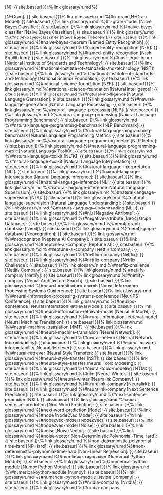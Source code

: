 [N]: {{ site.baseurl }}{% link glossary/n.md %}

[N-Gram]: {{ site.baseurl }}{% link glossary/n.md %}#n-gram
[N-Gram Model]: {{ site.baseurl }}{% link glossary/n.md %}#n-gram-model
[Naive Bayes Classifier]: {{ site.baseurl }}{% link glossary/n.md %}#naive-bayes-classifier
[Naive Bayes Classifiers]: {{ site.baseurl }}{% link glossary/n.md %}#naive-bayes-classifier
[Naive Bayes Theorem]: {{ site.baseurl }}{% link glossary/n.md %}#naive-bayes-theorem
[Named Entity Recognition]: {{ site.baseurl }}{% link glossary/n.md %}#named-entity-recognition
[NER]: {{ site.baseurl }}{% link glossary/n.md %}#named-entity-recognition
[Nash Equilibrium]: {{ site.baseurl }}{% link glossary/n.md %}#nash-equilibrium
[National Institute of Standards and Technology]: {{ site.baseurl }}{% link glossary/n.md %}#national-institute-of-standards-and-technology
[NIST]: {{ site.baseurl }}{% link glossary/n.md %}#national-institute-of-standards-and-technology
[National Science Foundation]: {{ site.baseurl }}{% link glossary/n.md %}#national-science-foundation
[NSF]: {{ site.baseurl }}{% link glossary/n.md %}#national-science-foundation
[Natural Intelligence]: {{ site.baseurl }}{% link glossary/n.md %}#natural-intelligence
[Natural Language Generation]: {{ site.baseurl }}{% link glossary/n.md %}#natural-language-generation
[Natural Language Processing]: {{ site.baseurl }}{% link glossary/n.md %}#natural-language-processing
[NLP]: {{ site.baseurl }}{% link glossary/n.md %}#natural-language-processing
[Natural Language Programming Benchmark]: {{ site.baseurl }}{% link glossary/n.md %}#natural-language-programming-benchmark
[NLP Benchmark]: {{ site.baseurl }}{% link glossary/n.md %}#natural-language-programming-benchmark
[Natural Language Programming Metric]: {{ site.baseurl }}{% link glossary/n.md %}#natural-language-programming-metric
[NLP Metric]: {{ site.baseurl }}{% link glossary/n.md %}#natural-language-programming-metric
[Natural Language ToolKit]: {{ site.baseurl }}{% link glossary/n.md %}#natural-language-toolkit
[NLTK]: {{ site.baseurl }}{% link glossary/n.md %}#natural-language-toolkit
[Natural Language Interpretation]: {{ site.baseurl }}{% link glossary/n.md %}#natural-language-interpretation
[NLI]: {{ site.baseurl }}{% link glossary/n.md %}#natural-language-interpretation
[Natural Language Inference]: {{ site.baseurl }}{% link glossary/n.md %}#natural-language-inference
[NLI]: {{ site.baseurl }}{% link glossary/n.md %}#natural-language-inference
[Natural Language Supervision]: {{ site.baseurl }}{% link glossary/n.md %}#natural-language-supervision
[NLS]: {{ site.baseurl }}{% link glossary/n.md %}#natural-language-supervision
[Natural Language Understanding]: {{ site.baseurl }}{% link glossary/n.md %}#natural-language-understanding
[NLU]: {{ site.baseurl }}{% link glossary/n.md %}#nlu
[Negative Attribute]: {{ site.baseurl }}{% link glossary/n.md %}#negative-attribute
[Neo4j Graph Database]: {{ site.baseurl }}{% link glossary/n.md %}#neo4j-graph-database
[Neo4j]: {{ site.baseurl }}{% link glossary/n.md %}#neo4j-graph-database
[Neocognitron]: {{ site.baseurl }}{% link glossary/n.md %}#neocognitron
[Neptune AI Company]: {{ site.baseurl }}{% link glossary/n.md %}#neptune-ai-company
[Neptune AI]: {{ site.baseurl }}{% link glossary/n.md %}#neptune-ai-company
[Netflix Company]: {{ site.baseurl }}{% link glossary/n.md %}#netflix-company
[Netflix]: {{ site.baseurl }}{% link glossary/n.md %}#netflix-company
[Netflix Challenge]: {{ site.baseurl }}{% link glossary/n.md %}#netflix-challenge
[Netlify Company]: {{ site.baseurl }}{% link glossary/n.md %}#netlify-company
[Netlify]: {{ site.baseurl }}{% link glossary/n.md %}#netlify-company
[Neural Architecture Search]: {{ site.baseurl }}{% link glossary/n.md %}#neural-architecture-search
[Neural Information Processing Systems Conference]: {{ site.baseurl }}{% link glossary/n.md %}#neural-information-processing-systems-conference
[NeurIPS Conference]: {{ site.baseurl }}{% link glossary/n.md %}#neurips-conference
[Neural Information Retrieval Model]: {{ site.baseurl }}{% link glossary/n.md %}#neural-information-retrieval-model
[Neural IR Model]: {{ site.baseurl }}{% link glossary/n.md %}#neural-information-retrieval-model
[Neural Machine Translation]: {{ site.baseurl }}{% link glossary/n.md %}#neural-machine-translation
[NMT]: {{ site.baseurl }}{% link glossary/n.md %}#neural-machine-translation
[Neural Network]: {{ site.baseurl }}{% link glossary/n.md %}#neural-network
[Neural Network Interpretability]: {{ site.baseurl }}{% link glossary/n.md %}#neural-network-interpretability
[Neural Retriever]: {{ site.baseurl }}{% link glossary/n.md %}#neural-retriever
[Neural Style Transfer]: {{ site.baseurl }}{% link glossary/n.md %}#neural-style-transfer
[NST]: {{ site.baseurl }}{% link glossary/n.md %}#neural-style-transfer
[Neural Topic Modeling]: {{ site.baseurl }}{% link glossary/n.md %}#neural-topic-modeling
[NTM]: {{ site.baseurl }}{% link glossary/n.md %}#ntm
[Neural Winter]: {{ site.baseurl }}{% link glossary/n.md %}#neural-winter
[Neuralink Company]: {{ site.baseurl }}{% link glossary/n.md %}#neuralink-company
[Neuralink]: {{ site.baseurl }}{% link glossary/n.md %}#neuralink-company
[Next Sentence Prediction]: {{ site.baseurl }}{% link glossary/n.md %}#next-sentence-prediction
[NSP]: {{ site.baseurl }}{% link glossary/n.md %}#next-sentence-prediction
[Next Word Prediction]: {{ site.baseurl }}{% link glossary/n.md %}#next-word-prediction
[Node]: {{ site.baseurl }}{% link glossary/n.md %}#node
[Node2Vec Model]: {{ site.baseurl }}{% link glossary/n.md %}#node2vec-model
[Node2Vec]: {{ site.baseurl }}{% link glossary/n.md %}#node2vec-model
[Noise]: {{ site.baseurl }}{% link glossary/n.md %}#noise
[Noise Vector]: {{ site.baseurl }}{% link glossary/n.md %}#noise-vector
[Non-Deterministic Polynomial-Time Hard]: {{ site.baseurl }}{% link glossary/n.md %}#non-deterministic-polynomial-time-hard
[NP-Hard]: {{ site.baseurl }}{% link glossary/n.md %}#non-deterministic-polynomial-time-hard
[Non-Linear Regression]: {{ site.baseurl }}{% link glossary/n.md %}#non-linear-regression
[Numerical Python Module]: {{ site.baseurl }}{% link glossary/n.md %}#numerical-python-module
[Numpy Python Module]: {{ site.baseurl }}{% link glossary/n.md %}#numerical-python-module
[Numpy]: {{ site.baseurl }}{% link glossary/n.md %}#numerical-python-module
[Nvidia Company]: {{ site.baseurl }}{% link glossary/n.md %}#nvidia-company
[Nvidia]: {{ site.baseurl }}{% link glossary/n.md %}#nvidia-company
